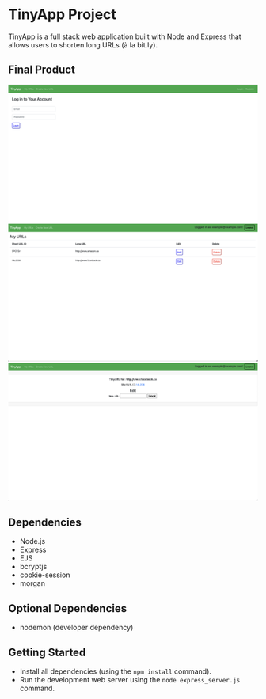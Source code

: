 # TinyApp Project

TinyApp is a full stack web application built with Node and Express that allows users to shorten long URLs (à la bit.ly).

## Final Product

!["Login Page Screenshot"](https://github.com/rebecca-kurtis/tinyapp/blob/main/docs/login-page.png?raw=true)
!["URLs Page Screenshot"](https://github.com/rebecca-kurtis/tinyapp/blob/main/docs/urls-page.png?raw=true)
!["Edit URLs Screenshot"](https://github.com/rebecca-kurtis/tinyapp/blob/main/docs/edit-urls.png?raw=true)


## Dependencies

- Node.js
- Express
- EJS
- bcryptjs
- cookie-session
- morgan

## Optional Dependencies
- nodemon (developer dependency)

## Getting Started

- Install all dependencies (using the `npm install` command).
- Run the development web server using the `node express_server.js` command.